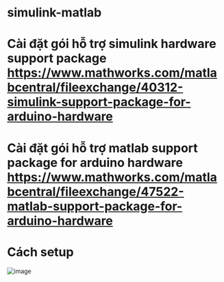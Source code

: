# simulink-matlab
# Cài đặt gói hỗ trợ simulink hardware support package https://www.mathworks.com/matlabcentral/fileexchange/40312-simulink-support-package-for-arduino-hardware
# Cài đặt gói hỗ trợ matlab support package for arduino hardware https://www.mathworks.com/matlabcentral/fileexchange/47522-matlab-support-package-for-arduino-hardware
# Cách setup
![image](https://github.com/Risshun26/simulink-matlab/assets/140623882/58c6bc09-8089-4408-b99e-1e8ce6a4c5df)
